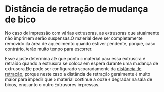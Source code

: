 Distância de retração de mudança de bico
====
No caso de impressão com várias extrusoras, as extrusoras que atualmente não imprimem serão suspensas.O material deve ser completamente removido da área de aquecimento quando estiver pendente, porque, caso contrário, terão muito tempo para escorrer.

Esse ajuste determina até que ponto o material para essa extrusora é retraído quando a extrusora se coloca em espera durante uma mudança de extrusora.Ele pode ser configurado separadamente da [distância de retração](../Travel/Retaction_amount.md), porque neste caso a distância de retração geralmente é muito maior para impedir que o material continue a ooze e degradar na sala de bicos, enquanto o outro Extrusores impressas.
